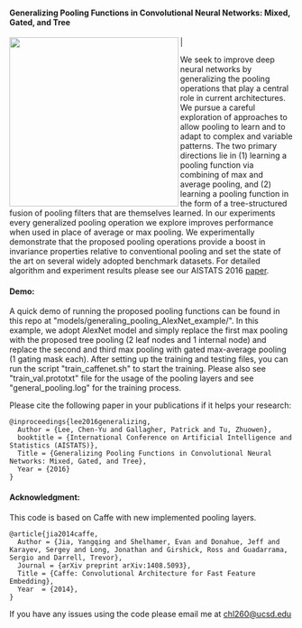 #### Generalizing Pooling Functions in Convolutional Neural Networks: Mixed, Gated, and Tree

<img align="left" src="http://pages.ucsd.edu/~chl260/fig/gpool.jpg" width="300"> |

We seek to improve deep neural networks by generalizing the pooling operations that play a central role in current architectures. We pursue a careful exploration of approaches to allow pooling to learn and to adapt to complex and variable patterns. The two primary directions lie in (1) learning a pooling function via combining of max and average pooling, and (2) learning a pooling function in the form of a tree-structured fusion of pooling filters that are themselves learned. In our experiments every generalized pooling operation we explore improves performance when used in place of average or max pooling. We experimentally demonstrate that the proposed pooling operations provide a boost in invariance properties relative to conventional pooling and set the state of the art on several widely adopted benchmark datasets. For detailed algorithm and experiment results please see our AISTATS 2016 [paper](http://arxiv.org/abs/1509.08985).
 

#### Demo: 
A quick demo of running the proposed pooling functions can be found in this repo at "models/generaling_pooling_AlexNet_example/". In this example, we adopt AlexNet model and simply replace the first max pooling with the proposed tree pooling (2 leaf nodes and 1 internal node) and replace the second and third max pooling with gated max-average pooling (1 gating mask each). After setting up the training and testing files, you can run the script "train_caffenet.sh" to start the training. Please also see "train_val.prototxt" file for the usage of the pooling layers and see "general_pooling.log" for the training process.


Please cite the following paper in your publications if it helps your research:

    @inproceedings{lee2016generalizing,
      Author = {Lee, Chen-Yu and Gallagher, Patrick and Tu, Zhuowen},
      booktitle = {International Conference on Artificial Intelligence and Statistics (AISTATS)},
      Title = {Generalizing Pooling Functions in Convolutional Neural Networks: Mixed, Gated, and Tree},
      Year = {2016}
    }

#### Acknowledgment: 
This code is based on Caffe with new implemented pooling layers.

    @article{jia2014caffe,
      Author = {Jia, Yangqing and Shelhamer, Evan and Donahue, Jeff and Karayev, Sergey and Long, Jonathan and Girshick, Ross and Guadarrama, Sergio and Darrell, Trevor},
      Journal = {arXiv preprint arXiv:1408.5093},
      Title = {Caffe: Convolutional Architecture for Fast Feature Embedding},
      Year  = {2014},
    }

If you have any issues using the code please email me at chl260@ucsd.edu
